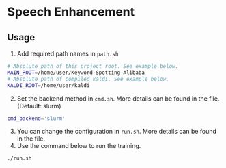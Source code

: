 # Speech Enhancement

## Usage

1. Add required path names in `path.sh`

```sh
# Absolute path of this project root. See example below.
MAIN_ROOT=/home/user/Keyword-Spotting-Alibaba
# Absolute path of compiled kaldi. See example below.
KALDI_ROOT=/home/user/kaldi
```
2. Set the backend method in `cmd.sh`. More details can be found in the file. (Default: slurm)

```sh
cmd_backend='slurm'
```

3. You can change the configuration in `run.sh`. More details can be found in the file.
4. Use the command below to run the training.

```sh
./run.sh
```
